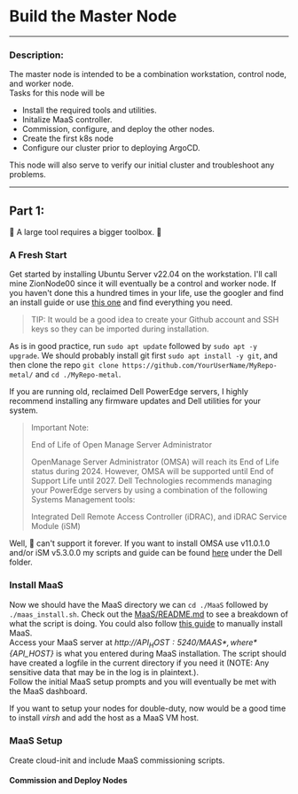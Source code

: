 # Build the Master Node
---

### Description:  
The master node is intended to be a combination workstation, control node, and worker node.  
Tasks for this node will be
- Install the required tools and utilities.
- Initalize MaaS controller.
- Commission, configure, and deploy the other nodes.
- Create the first k8s node
- Configure our cluster prior to deploying ArgoCD.  

This node will also serve to verify our initial cluster and troubleshoot any problems.  

---

## Part 1:  

🧰 A large tool requires a bigger toolbox. 🧰  

### A Fresh Start

Get started by installing Ubuntu Server v22.04 on the workstation. I'll call mine ZionNode00 since it will eventually be a control and worker node. If you haven't done this a hundred times in your life, use the googler and find an install guide or use [this one](https://ubuntu.com/download/server) and find everything you need.  

> TIP: It would be a good idea to create your Github account and SSH keys so they can be imported during installation.  

As is in good practice, run `sudo apt update` followed by `sudo apt -y upgrade`. We should probably install git first `sudo apt install -y git`, and then clone the repo `git clone https://github.com/YourUserName/MyRepo-metal/` and `cd ./MyRepo-metal`.  
  
If you are running old, reclaimed Dell PowerEdge servers, I highly recommend installing any firmware updates and Dell utilities for your system.

> Important Note:
>
> End of Life of Open Manage Server Administrator
>
> OpenManage Server Administrator (OMSA) will reach its End of Life status during 2024. However, OMSA will be supported until End of Support Life 
> until  2027. Dell Technologies recommends managing your PowerEdge servers by using a combination of the following Systems Management tools:
>
>    Integrated Dell Remote Access Controller (iDRAC), and
>    iDRAC Service Module (iSM) 

Well, 💩 can't support it forever. If you want to install OMSA use v11.0.1.0 and/or iSM v5.3.0.0 my scripts and guide can be found [here](./Dell/README.md) under the Dell folder.

### Install MaaS

Now we should have the MaaS directory we can `cd ./MaaS` followed by `./maas_install.sh`. Check out the [MaaS/README.md](./README.md) to see a breakdown of what the script is doing. You could also follow [this guide](https://maas.io/docs/fresh-installation-of-maas) to manually install MaaS.  
Access your MaaS server at *http://${API_HOST}:5240/MAAS*, where *${API_HOST}* is what you entered during MaaS installation. The script should have created a logfile in the current directory if you need it (NOTE: Any sensitive data that may be in the log is in plaintext.).  
Follow the initial MaaS setup prompts and you will eventually be met with the MaaS dashboard.  
  
If you want to setup your nodes for double-duty, now would be a good time to install *virsh* and add the host as a MaaS VM host.
  
### MaaS Setup

Create cloud-init and include MaaS commissioning scripts.

#### Commission and Deploy Nodes